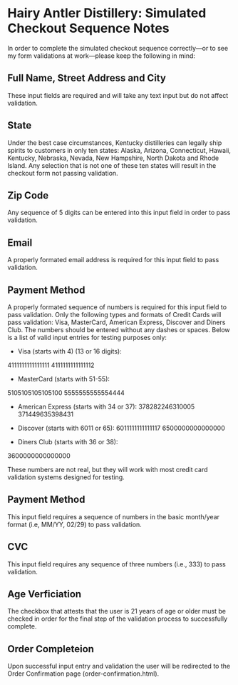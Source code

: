 # Hairy Antler Distillery: Simulated Checkout Sequence Notes

In order to complete the simulated checkout sequence correctly—or to see my form validations at work—please keep the following in mind:

## Full Name, Street Address and City

These input fields are required and will take any text input but do not affect validation.

## State

Under the best case circumstances, Kentucky distilleries can legally ship spirits to customers in only ten states: Alaska, Arizona, Connecticut, Hawaii, Kentucky, Nebraska, Nevada, New Hampshire, North Dakota and Rhode Island. Any selection that is not one of these ten states will result in the checkout form not passing validation.

## Zip Code

Any sequence of 5 digits can be entered into this input field in order to pass validation.

## Email

A properly formated email address is required for this input field to pass validation.

## Payment Method

A properly formated sequence of numbers is required for this input field to pass validation.
Only the following types and formats of Credit Cards will pass validation: Visa, MasterCard, American Express, Discover and Diners Club. The numbers should be entered without any dashes or spaces. Below is a list of valid input entries for testing purposes only:

- Visa (starts with 4) (13 or 16 digits):

4111111111111111 
4111111111111112 

- MasterCard (starts with 51-55):

5105105105105100
5555555555554444

- American Express (starts with 34 or 37):
378282246310005
371449635398431

- Discover (starts with 6011 or 65):
6011111111111117
6500000000000000

- Diners Club (starts with 36 or 38):

3600000000000000

These numbers are not real, but they will work with most credit card validation systems designed for testing.

## Payment Method

This input field requires a sequence of numbers in the basic month/year format (i.e, MM/YY, 02/29) to pass validation.

## CVC

This input field requires any sequence of three numbers (i.e., 333) to pass validation.

## Age Verficiation

The checkbox that attests that the user is 21 years of age or older must be checked in order for the final step of the validation process to successfully complete.

## Order Completeion

Upon successful input entry and validation the user will be redirected to the Order Confirmation page (order-confirmation.html).